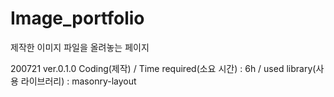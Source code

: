 # Image_portfolio

제작한 이미지 파일을 올려놓는 페이지

200721 ver.0.1.0 Coding(제작) / Time required(소요 시간) : 6h / used library(사용 라이브러리) : masonry-layout
